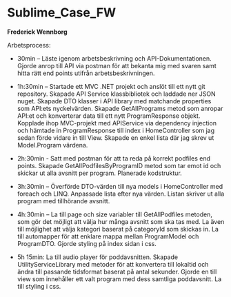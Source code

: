 # Sublime_Case_FW
__Frederick Wennborg__

Arbetsprocess:
- 30min – Läste igenom arbetsbeskrivning och API-Dokumentationen. Gjorde anrop till API via postman för att bekanta mig med svaren samt hitta rätt end points utifrån arbetsbeskrivningen.

- 1h:30min – Startade ett MVC .NET projekt och anslöt till ett nytt git repository. Skapade API Service klassbibliotek och laddade ner JSON nuget. Skapade DTO klasser i API library med matchande properties som API:ets nyckelvärden. Skapade GetAllPrograms metod som anropar API:et och konverterar data till ett nytt ProgramResponse objekt.
Kopplade ihop MVC-projekt med APIService via dependency injection och hämtade in ProgramResponse till index i HomeController som jag sedan förde vidare in till View. Skapade en enkel lista där jag skrev ut Model.Program värdena. 

- 2h:30min -  Satt med postman för att ta reda på korrekt podfiles end points. Skapade GetAllPodfilesByProgramID metod som tar emot id och skickar ut alla avsnitt per program. Planerade kodstruktur.
- 3h:30min – Överförde DTO-värden till nya models i HomeController med foreach och LINQ. Anpassade lista efter nya värden. Listan skriver ut alla program med tillhörande avsnitt.
- 4h:30min – La till page och size variabler till GetAllPodfiles metoden, som gör det möjligt att välja hur många avsnitt som ska tas med. La även till möjlighet att välja kategori baserat på categoryId som skickas in. La till automapper för att enklare mappa mellan ProgramModel och ProgramDTO. Gjorde styling på index sidan i css.

- 5h 15min: La till audio player för poddavsnitten. Skapade UtilityServiceLibrary med metoder för att konvertera till lokaltid och ändra till passande tidsformat baserat på antal sekunder. Gjorde en till view som innehåller ett valt program med dess samtliga poddavsnitt. La till styling i css. 
